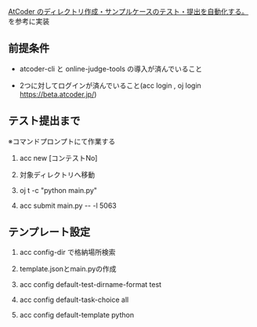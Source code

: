 [AtCoder のディレクトリ作成・サンプルケースのテスト・提出を自動化する。](https://qiita.com/takeaship/items/d0718066922612648eaa)を参考に実装  

## 前提条件

- atcoder-cli と online-judge-tools の導入が済んでいること

- 2つに対してログインが済んでいること(acc login , oj login https://beta.atcoder.jp/)

## テスト提出まで

※コマンドプロンプトにて作業する

1. acc new [コンテストNo]

1. 対象ディレクトリへ移動

1. oj t -c "python main.py"

1. acc submit main.py -- -l 5063

##  テンプレート設定

1. acc config-dir で格納場所検索

1. template.jsonとmain.pyの作成

1. acc config default-test-dirname-format test

1. acc config default-task-choice all

1. acc config default-template python

